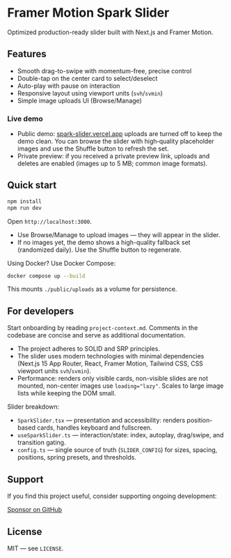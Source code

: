 # Framer Motion Spark Slider

Optimized production-ready slider built with Next.js and Framer Motion.

## Features

- Smooth drag-to-swipe with momentum-free, precise control
- Double-tap on the center card to select/deselect
- Auto-play with pause on interaction
- Responsive layout using viewport units (`svh`/`svmin`)
- Simple image uploads UI (Browse/Manage)

### Live demo

- Public demo: [spark-slider.vercel.app](https://spark-slider.vercel.app/)
uploads are turned off to keep the demo clean. You can browse the slider with high‑quality placeholder images and use the Shuffle button to refresh the set.
- Private preview: if you received a private preview link, uploads and deletes are enabled (images up to 5 MB; common image formats).

## Quick start

```bash
npm install
npm run dev
```

Open `http://localhost:3000`.

- Use Browse/Manage to upload images — they will appear in the slider.
- If no images yet, the demo shows a high-quality fallback set (randomized daily). Use the Shuffle button to regenerate.

Using Docker? Use Docker Compose:

```bash
docker compose up --build
```

This mounts `./public/uploads` as a volume for persistence.

## For developers

Start onboarding by reading `project-context.md`. Comments in the codebase are concise and serve as additional documentation. 
- The project adheres to SOLID and SRP principles.
- The slider uses modern technologies with minimal dependencies (Next.js 15 App Router, React, Framer Motion, Tailwind CSS, CSS viewport units `svh`/`svmin`).
- Performance: renders only visible cards, non-visible slides are not mounted, non-center images use `loading="lazy"`. Scales to large image lists while keeping the DOM small.


Slider breakdown:
- `SparkSlider.tsx` — presentation and accessibility: renders position-based cards, handles keyboard and fullscreen.
- `useSparkSlider.ts` — interaction/state: index, autoplay, drag/swipe, and transition gating.
- `config.ts` — single source of truth (`SLIDER_CONFIG`) for sizes, spacing, positions, spring presets, and thresholds.


## Support

If you find this project useful, consider supporting ongoing development:

[Sponsor on GitHub](https://github.com/sponsors/AshBuk)

## License

MIT — see `LICENSE`.
